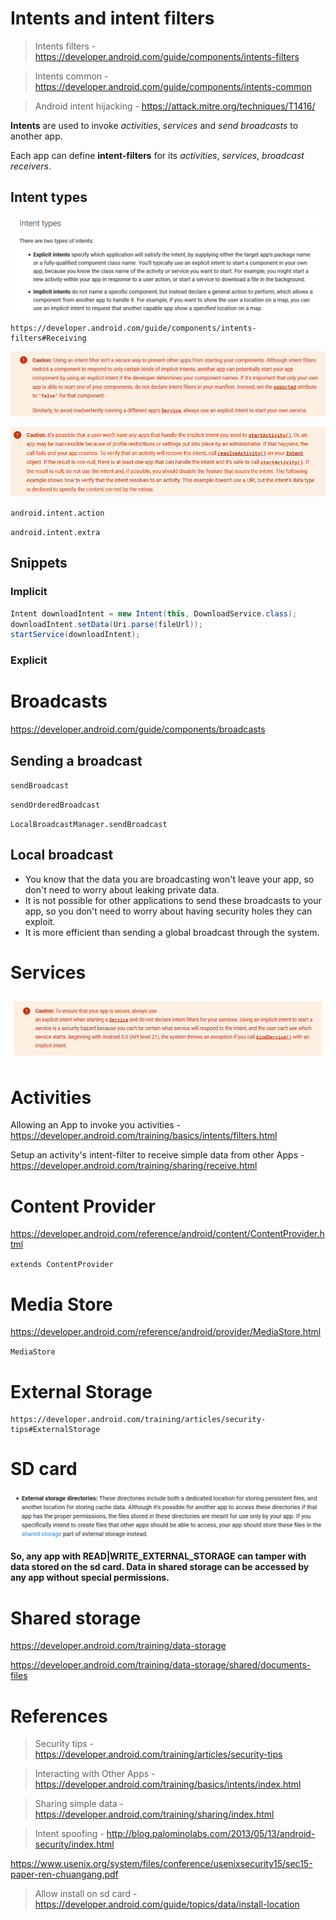 # Intents and intent filters

> Intents filters - https://developer.android.com/guide/components/intents-filters

> Intents common - https://developer.android.com/guide/components/intents-common

> Android intent hijacking - https://attack.mitre.org/techniques/T1416/

**Intents** are used to invoke *activities*, *services* and *send broadcasts* to another app.

Each app can define **intent-filters** for its *activities*, *services*, *broadcast receivers*.

## 	Intent types

![Intent types](image-20191221225317413.png)

```
https://developer.android.com/guide/components/intents-filters#Receiving
```

![Caution 1](image-20191221230351316.png)

![Caution 2](image-20200107221142576.png)

`android.intent.action`

`android.intent.extra`

## Snippets

### Implicit

```java
Intent downloadIntent = new Intent(this, DownloadService.class);
downloadIntent.setData(Uri.parse(fileUrl));
startService(downloadIntent);
```

### Explicit

# Broadcasts

https://developer.android.com/guide/components/broadcasts

## Sending a broadcast

`sendBroadcast`

`sendOrderedBroadcast`

`LocalBroadcastManager.sendBroadcast`

## Local broadcast

-  You know that the data you are broadcasting won't leave your app, so don't need to worry about leaking private data. 
-  It is not possible for other applications to send these broadcasts to your app, so you don't need to worry about having security holes they can exploit. 
-  It is more efficient than sending a global broadcast through the system. 

# Services

![Caution 3](.\image-20191221225501979.png)

# 	Activities

Allowing an App to invoke you activities - https://developer.android.com/training/basics/intents/filters.html

Setup an activity's intent-filter to receive simple data from other Apps - https://developer.android.com/training/sharing/receive.html

# Content Provider

https://developer.android.com/reference/android/content/ContentProvider.html

`extends ContentProvider`

# Media Store

https://developer.android.com/reference/android/provider/MediaStore.html

`MediaStore`

# External Storage

```
https://developer.android.com/training/articles/security-tips#ExternalStorage
```

# SD card

![SD Card 1](.\image-20191222161735680.png)

**So, any app with READ|WRITE_EXTERNAL_STORAGE can tamper with data stored on the sd card. Data in shared storage can be accessed by any app without special permissions.**

# Shared storage

https://developer.android.com/training/data-storage

https://developer.android.com/training/data-storage/shared/documents-files

# References

> Security tips - https://developer.android.com/training/articles/security-tips

> Interacting with Other Apps - https://developer.android.com/training/basics/intents/index.html
>

> Sharing simple data - https://developer.android.com/training/sharing/index.html

> Intent spoofing - http://blog.palominolabs.com/2013/05/13/android-security/index.html

https://www.usenix.org/system/files/conference/usenixsecurity15/sec15-paper-ren-chuangang.pdf

> Allow install on sd card - https://developer.android.com/guide/topics/data/install-location